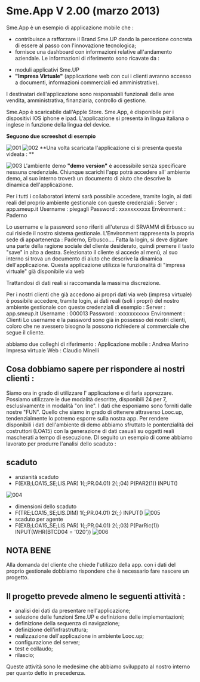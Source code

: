 # Sme.App V 2.00  (marzo 2013)
Sme.App è un esempio di applicazione mobile che  : 
* contribuisce a rafforzare il Brand Sme.UP dando la percezione concreta di essere al passo con l'innovazione tecnologica;
* fornisce una dashboard con informazioni relative all'andamento aziendale.
Le informazioni di riferimento sono ricavate da : 
-  moduli applicativi Sme.UP
- **"Impresa Virtuale"** (applicazione web con cui i clienti avranno accesso a documenti, informazioni commerciali ed amministrative).

I destinatari dell'applicazione sono responsabili funzionali delle aree vendita, amministrativa, finanziaria, controllo di gestione.

Sme.App è scaricabile dall'Apple Store.
Sme.App, è disponibile per i dispositivi IOS iphone e ipad.
L'applicazione si presenta in lingua italiana o inglese in funzione della lingua del device.

**Seguono due screeshot di esempio**

![001](http://localhost:3000/immagini/MOBASE_V2/001.png)
![002](http://localhost:3000/immagini/MOBASE_V2/002.png)
**Una volta scaricata l'applicazione ci si presenta questa videata : **

![003](http://localhost:3000/immagini/MOBASE_V2/003.png)
L'ambiente demo **"demo version"** è accessibile senza specificare nessuna credenziale.
Chiunque scarichi l'app potrà accedere all' ambiente demo, al suo interno troverà un documento di aiuto che descrive la dinamica dell'applicazione.

Per i tutti i collaboratori interni sarà possibile accedere, tramite login, ai dati reali del proprio ambiente gestionale con queste credenziali : 
Server   :  app.smeup.it
Username  :  piegagli
Password  :  xxxxxxxxxxx
Environment  :  Paderno

Lo username e la password sono riferiti all'utenza di SRVAMM di Erbusco su cui risiede il nostro sistema gestionale.
L'Environment rappresenta la propria sede di appartenenza :  Paderno, Erbusco....
Fatta la login, si deve digitare una parte della ragione sociale del cliente desiderato, quindi premere il tasto "save" in alto a destra.
Selezionato il cliente si accede al menù, al suo interno si trova un documento di aiuto che descrive la dinamica dell'applicazione.
Questa applicazione utilizza le funzionalità di "impresa virtuale" già disponibile via web

Trattandosi di dati reali si raccomanda la massima discrezione.

Per i nostri clienti che già accedono ai propri dati via web (impresa virtuale) è possibile accedere, tramite login, ai dati reali (soli i propri) del nostro ambiente gestionale con queste credenziali di esempio : 
Server   :  app.smeup.it
Username  :  000013
Password  :  xxxxxxxxxxx
Environment  :  Clienti
Lo username e la password sono già in possesso dei nostri clienti, coloro che ne avessero bisogno la possono richiedere al commerciale che segue il cliente.

abbiamo due colleghi di riferimento : 
Applicazione mobile :  Andrea Marino
Impresa virtuale Web  :  Claudio Minelli


## Cosa dobbiamo sapere per rispondere ai nostri clienti : 

Siamo ora in grado di utilizzare l' applicazione e di farla apprezzare. Possiamo utilizzare le due modalità descritte, disponibili 24 per 7, esclusivamente in modalità "on line". I dati che esponiamo sono forniti dalle nostre "FUN". Quello che  siamo in grado di ottenere attraverso Looc.up, tendenzialmente lo potremo esporre sulla nostra app.
Per rendere disponibili i dati dell'ambiente di demo abbiamo sfruttato le pontenzialità dei costruttori (LOA15) con la generazione di dati casuali su oggetti reali mascherati a tempo di esecuzione.
DI seguito un esempio di come abbiamo lavorato per produrre l'analisi dello scaduto : 


## scaduto

* anzianità scaduto
* F(EXB;LOA15_SE;LIS.PAR) 1(;;PR.04.01) 2(;;04) P(PAR2(1)) INPUT()

![004](http://localhost:3000/immagini/MOBASE_V2/004.png)
* dimensioni dello scaduto
* F(TRE;LOA15_SE;LIS.DIM) 1(;;PR.04.01) 2(;;) INPUT()
![005](http://localhost:3000/immagini/MOBASE_V2/005.png)
* scaduto per agente
* F(EXB;LOA15_SE;LIS.PAR) 1(;;PR.04.01) 2(;;03) P(ParRic(1)) INPUT(WHR(BTCD04 = '020'))
![006](http://localhost:3000/immagini/MOBASE_V2/006.png)
## NOTA BENE
Alla domanda del cliente che chiede l'utilizzo della app. con i dati del proprio gestionale dobbiamo rispondere che è necessario fare nascere un progetto.

## Il progetto prevede almeno le seguenti attività : 

* analisi dei dati da presentare nell'applicazione;
* selezione delle funzioni Sme.UP e definizione delle implementazioni;
* definizione della sequenza di navigazione;
* definizione dell'infrastruttura;
* realizzazione dell'applicazione in ambiente Looc.up;
* configurazione del server;
* test e collaudo;
* rilascio;


Queste attività sono le medesime che abbiamo sviluppato al nostro interno per quanto detto in precedenza.



